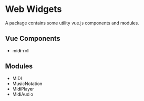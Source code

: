 # Web Widgets

A package contains some utility vue.js components and modules.


## Vue Components

* midi-roll

## Modules

* MIDI
* MusicNotation
* MidiPlayer
* MidiAudio
